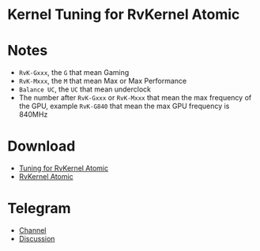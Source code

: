 # Kernel Tuning for RvKernel Atomic

# Notes
- `RvK-Gxxx`, the `G` that mean Gaming
- `RvK-Mxxx`, the `M` that mean Max or Max Performance
- `Balance UC`, the `UC` that mean underclock
- The number after `RvK-Gxxx` or `RvK-Mxxx` that mean the max frequency of the GPU, example `RvK-G840` that mean the max GPU frequency is 840MHz

# Download
- [Tuning for RvKernel Atomic](https://github.com/Rve27/Kernel-Tuning/releases/tag/Atomic)
- [RvKernel Atomic](https://t.me/rvkernel/621)

# Telegram
- [Channel](https://t.me/rvkernel)
- [Discussion](https://t.me/rvkerneldisc)

